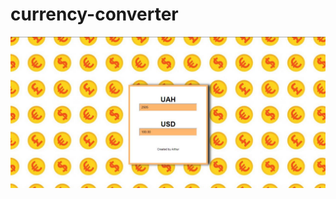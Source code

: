 # currency-converter
![image](https://github.com/ArthurSereda/currency-converter/blob/master/1.jpg)
